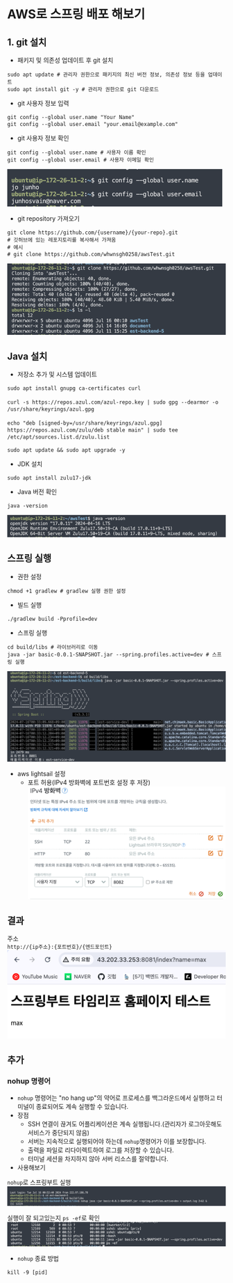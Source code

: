 # AWS로 스프링 배포 해보기

## 1. git 설치

- 패키지 및 의존성 업데이트 후 git 설치

```shell
sudo apt update # 관리자 권한으로 패키지의 최신 버전 정보, 의존성 정보 등을 업데이트
sudo apt install git -y # 관리자 권한으로 git 다운로드
```

- git 사용자 정보 입력

```shell
git config --global user.name "Your Name"
git config --global user.email "your.email@example.com"
```

- git 사용자 정보 확인

```shell
git config --global user.name # 사용자 이름 확인
git config --global user.email # 사용자 이메일 확인
```

<img alt="#" src="blog/TIL/7:11/gitInfo.png"/>

- git repository 가져오기

```shell
git clone https://github.com/{username}/{your-repo}.git
# 깃허브에 있는 레포지토리를 복사해서 가져옴
# 예시
# git clone https://github.com/whwnsgh0258/awsTest.git
```

![git clone](blog/TIL/7:11/gitClone.png)

## Java 설치

- 저장소 추가 및 시스템 업데이트

```shell
sudo apt install gnupg ca-certificates curl

curl -s https://repos.azul.com/azul-repo.key | sudo gpg --dearmor -o /usr/share/keyrings/azul.gpg

echo "deb [signed-by=/usr/share/keyrings/azul.gpg] https://repos.azul.com/zulu/deb stable main" | sudo tee /etc/apt/sources.list.d/zulu.list
```

```shell
sudo apt update && sudo apt upgrade -y
```

- JDK 설치

```shell
sudo apt install zulu17-jdk
```

- Java 버전 확인

```shell
java -version
```

![JavaVersion](blog/TIL/7:11/JavaVersion.png)

## 스프링 실행

- 권한 설정

```shell
chmod +1 gradlew # gradlew 실행 권한 설정
```

- 빌드 실행

```shell
./gradlew build -Pprofile=dev
```

- 스프링 실행

```shell
cd build/libs # 라이브러리로 이동
java -jar basic-0.0.1-SNAPSHOT.jar --spring.profiles.active=dev # 스프링 실행
```

![SpringStart](blog/TIL/7:11/SpringStart.png)

- aws lightsail 설정
    - 포트 허용(IPv4 방화벽에 포트번호 설정 후 저장)
      ![lightsail](blog/TIL/7:11/lightsailPort.png)

## 결과
주소   
`http://{ip주소}:{포트번호}/{엔드포인트}`   
![Spring](blog/TIL/7:11/Spring.png)

## 추가

### nohup 명령어
- `nohup` 명령어는 "no hang up"의 약어로 프로세스를 백그라운드에서 실행하고 터미널이 종료되어도 계속 실행할 수 있습니다.
- 장점
  - SSH 연결이 끊겨도 어플리케이션은 계속 실행됩니다.(관리자가 로그아웃해도 서비스가 중단되지 않음)
  - 서버는 지속적으로 실행되어야 하는데 `nohup`명령어가 이를 보장합니다.
  - 출력을 파일로 리다이렉트하여 로그를 저장할 수 있습니다.
  - 터미널 세션을 차지하지 않아 서버 리소스를 절약합니다.
- 사용해보기   

`nohup`로 스프링부트 실행
![nohup](blog/TIL/7:11/nohup.png)

실행이 잘 되고있는지 `ps -ef`로 확인
![ps-ef](blog/TIL/7:11/ps-ef.png)

- `nohup` 종료 방법
```shell
kill -9 [pid]
```